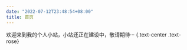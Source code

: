 ```yaml
---
date: "2022-07-12T23:48:54+08:00"
title: 首页
---
```



欢迎来到我的个人小站，小站还正在建设中，敬请期待···
{.text-center .text-rose}
